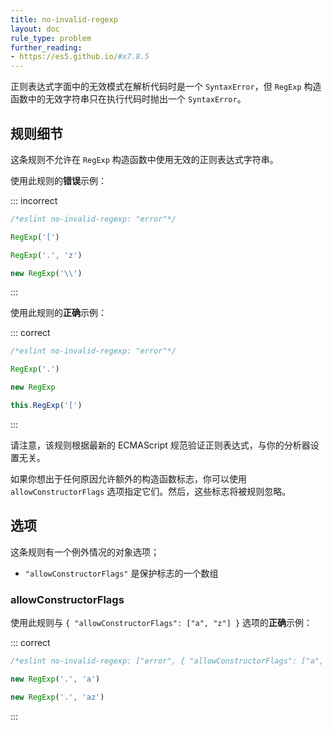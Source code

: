 ```yaml
---
title: no-invalid-regexp
layout: doc
rule_type: problem
further_reading:
- https://es5.github.io/#x7.8.5
---
```


正则表达式字面中的无效模式在解析代码时是一个 `SyntaxError`，但 `RegExp` 构造函数中的无效字符串只在执行代码时抛出一个 `SyntaxError`。

## 规则细节

这条规则不允许在 `RegExp` 构造函数中使用无效的正则表达式字符串。

使用此规则的**错误**示例：

::: incorrect

```js
/*eslint no-invalid-regexp: "error"*/

RegExp('[')

RegExp('.', 'z')

new RegExp('\\')
```

:::

使用此规则的**正确**示例：

::: correct

```js
/*eslint no-invalid-regexp: "error"*/

RegExp('.')

new RegExp

this.RegExp('[')
```

:::

请注意，该规则根据最新的 ECMAScript 规范验证正则表达式，与你的分析器设置无关。

如果你想出于任何原因允许额外的构造函数标志，你可以使用`allowConstructorFlags` 选项指定它们。然后，这些标志将被规则忽略。

## 选项

这条规则有一个例外情况的对象选项；

* `"allowConstructorFlags"` 是保护标志的一个数组

### allowConstructorFlags

使用此规则与 `{ "allowConstructorFlags": ["a", "z"] }` 选项的**正确**示例：

::: correct

```js
/*eslint no-invalid-regexp: ["error", { "allowConstructorFlags": ["a", "z"] }]*/

new RegExp('.', 'a')

new RegExp('.', 'az')
```

:::
